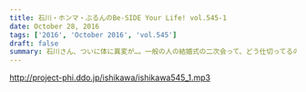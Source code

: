 ```yaml
---
title: 石川・ホンマ・ぶるんのBe-SIDE Your Life! vol.545-1
date: October 28, 2016
tags: ['2016', 'October 2016', 'vol.545']
draft: false
summary: 石川さん、ついに体に異変が…。一般の人の結婚式の二次会って、どう仕切ってるの？SAITO
---
```


http://project-phi.ddo.jp/ishikawa/ishikawa545_1.mp3